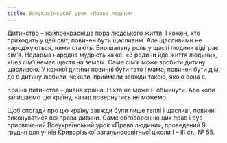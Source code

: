 ```yaml
---
title: Всеукраїнський урок «Права людини»
---
```


Дитинство – найпрекрасніша пора людського життя. І кожен, хто приходить у цей світ, повинен бути щасливим. Але щасливими не народжуються, ними стають. Вирішальну роль у щасті людини відіграє сім’я. Недарма народна мудрість каже: «З родини йде життя людини», «Без сім’ї немає щастя на землі». Саме сім’я може зробити дитину щасливою. У кожної дитини повинні бути тато і мама, повинен бути дім, де б дитину любили, чекали, приймали завжди такою, якою вона є.

Країна дитинства – дивна країна. Ніхто не може її обминути. Але коли залишаємо цю країну, назад повернутись не можемо.

Щоб спогади про цю країну завжди були лише теплі і щасливі, повинні виконуватися всі права дитини. Саме обговоренню цих прав і був присвячений Всеукраїнський урок «Права людини», проведений 9 грудня для учнів Криворізької загальноосвітньої школи І – ІІІ ст.. № 55.

<slideshow id="72157651278034538"></slideshow>
